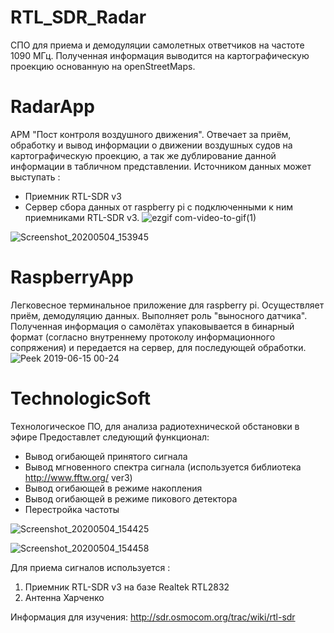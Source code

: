 # RTL_SDR_Radar

СПО для приема и демодуляции самолетных ответчиков на частоте 1090 МГц. 
Полученная информация выводится на картографическую проекцию основанную на openStreetMaps.

# RadarApp
АРМ "Пост контроля воздушного движения". Отвечает за приём, обработку и вывод информации о движении воздушных судов на картографическую проекцию, а так же дублирование данной информации в табличном представлении.
  Источником данных может выступать :
  - Приемник RTL-SDR v3
  - Сервер сбора данных от raspberry pi с подключенными к ним приемниками RTL-SDR v3.
![ezgif com-video-to-gif(1)](https://user-images.githubusercontent.com/34423525/74163125-f6beda00-4c32-11ea-9c2c-b9f83a039ed6.gif)

![Screenshot_20200504_153945](https://user-images.githubusercontent.com/34423525/80967679-69e58000-8e1f-11ea-9a81-233136189f7d.png)

# RaspberryApp
Легковесное терминальное приложение для raspberry pi. Осуществляет приём, демодуляцию данных. 
Выполняет роль "выносного датчика". Полученная информация о самолётах упаковывается в бинарный формат (согласно внутреннему протоколу информационного сопряжения) и передается на сервер, для последующей обработки.
![Peek 2019-06-15 00-24](https://user-images.githubusercontent.com/34423525/59540975-1e28a000-8f08-11e9-9c11-43b84cbe69cf.gif)

# TechnologicSoft
Технологическое ПО, для анализа радиотехнической обстановки в эфире
  Предоставлет следующий функционал:
  - Вывод огибающей принятого сигнала
  - Вывод мгновенного спектра сигнала (используется библиотека http://www.fftw.org/ ver3)
  - Вывод огибающей в режиме накопления
  - Вывод огибающей в режиме пикового детектора
  - Перестройка частоты
  
![Screenshot_20200504_154425](https://user-images.githubusercontent.com/34423525/80967744-884b7b80-8e1f-11ea-9095-62c6d4711c50.png)

![Screenshot_20200504_154458](https://user-images.githubusercontent.com/34423525/80968388-8a620a00-8e20-11ea-9695-a97a37872a93.png)

Для приема сигналов используется :
1. Приемник RTL-SDR v3 на базе Realtek RTL2832 
2. Антенна Харченко 

Информация для изучения:
http://sdr.osmocom.org/trac/wiki/rtl-sdr

